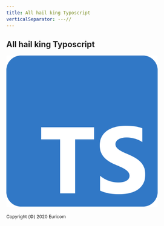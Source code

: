 ```yaml
---
title: All hail king Typoscript
verticalSeparator: ---//
---
```


## All hail king Typoscript

<img src="./images/typescript.svg" width="400px"/><br>

<small>
Copyright (©️) 2020 Euricom
</small>
